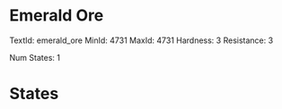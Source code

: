 # Emerald Ore
TextId: emerald_ore
MinId: 4731
MaxId: 4731
Hardness: 3
Resistance: 3

Num States: 1
# States
```

```